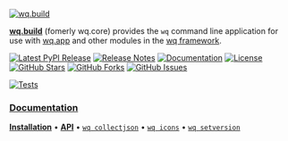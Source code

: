[![wq.build][logo]][docs]

[**wq.build**][docs] (fomerly wq.core) provides the `wq` command line application for use with [wq.app] and other modules in the [wq framework].

[![Latest PyPI Release](https://img.shields.io/pypi/v/wq.build.svg)](https://pypi.org/project/wq.build)
[![Release Notes](https://img.shields.io/github/release/wq/wq.build.svg)](https://github.com/wq/wq.build/releases)
[![Documentation](https://img.shields.io/badge/Docs-1.3-blue.svg)][docs]
[![License](https://img.shields.io/pypi/l/wq.build.svg)](https://wq.io/license)
[![GitHub Stars](https://img.shields.io/github/stars/wq/wq.build.svg)](https://github.com/wq/wq.build/stargazers)
[![GitHub Forks](https://img.shields.io/github/forks/wq/wq.build.svg)](https://github.com/wq/wq.build/network)
[![GitHub Issues](https://img.shields.io/github/issues/wq/wq.build.svg)](https://github.com/wq/wq.build/issues)

[![Tests](https://github.com/wq/wq.build/actions/workflows/test.yml/badge.svg)](https://github.com/wq/wq.build/actions/workflows/test.yml)

### [Documentation][docs]

[**Installation**][installation]
&bull;
[**API**][api]
&bull;
[`wq collectjson`][collectjson]
&bull;
[`wq icons`][icons]
&bull;
[`wq setversion`][setversion]

[logo]: https://wq.io/images/wq.build.svg
[docs]: https://wq.io/wq.build/

[installation]: https://wq.io/wq.build/#installation
[api]: https://wq.io/wq.build/#api
[collectjson]: https://wq.io/wq.build/collectjson
[icons]: https://wq.io/wq.build/icons
[setversion]: https://wq.io/wq.build/setversion

[wq framework]: https://wq.io/
[wq.app]: https://wq.io/wq.app/
